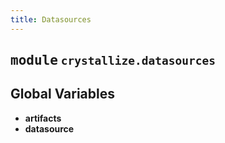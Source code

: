 ```yaml
---
title: Datasources
---
```



## <kbd>module</kbd> `crystallize.datasources`




**Global Variables**
---------------
- **artifacts**
- **datasource**



